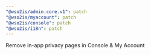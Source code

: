 ```yaml
---
"@wso2is/admin.core.v1": patch
"@wso2is/myaccount": patch
"@wso2is/console": patch
"@wso2is/i18n": patch
---
```


Remove in-app privacy pages in Console & My Account
